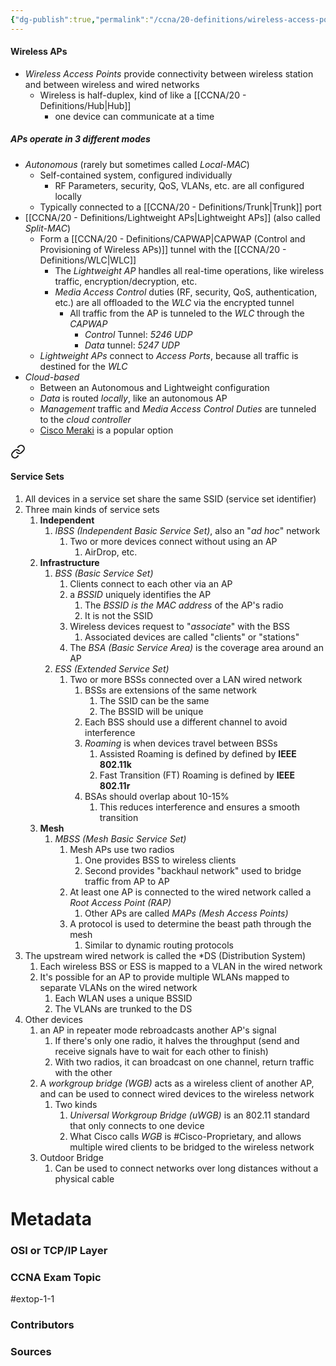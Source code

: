 ```yaml
---
{"dg-publish":true,"permalink":"/ccna/20-definitions/wireless-access-points/","tags":["defs_ccna"]}
---
```


#### Wireless APs
- *Wireless Access Points* provide connectivity between wireless station and between wireless and wired networks
	- Wireless is half-duplex, kind of like a [[CCNA/20 - Definitions/Hub\|Hub]]
		- one device can communicate at a time

##### **APs** operate in 3 different modes
- *Autonomous* (rarely but sometimes called *Local-MAC*)
	- Self-contained system, configured individually
		- RF Parameters, security, QoS, VLANs, etc. are all configured locally
	- Typically connected to a [[CCNA/20 - Definitions/Trunk\|Trunk]] port
- [[CCNA/20 - Definitions/Lightweight APs\|Lightweight APs]] (also called *Split-MAC*)
	- Form a [[CCNA/20 - Definitions/CAPWAP\|CAPWAP (Control and Provisioning of Wireless APs)]] tunnel with the [[CCNA/20 - Definitions/WLC\|WLC]]
		- The *Lightweight AP* handles all real-time operations, like wireless traffic, encryption/decryption, etc.
		- *Media Access Control* duties (RF, security, QoS, authentication, etc.) are all offloaded to the *WLC* via the encrypted tunnel
			- All traffic from the AP is tunneled to the *WLC* through the *CAPWAP*
				- *Control* Tunnel: *5246 UDP*
				- *Data* tunnel: *5247 UDP*
	- *Lightweight APs* connect to *Access Ports*, because all traffic is destined for the *WLC*
- *Cloud-based*
	- Between an Autonomous and Lightweight configuration
	- *Data* is routed *locally*, like an autonomous AP
	- *Management* traffic and *Media Access Control Duties* are tunneled to the *cloud controller*
	- [Cisco Meraki](https://meraki.cisco.com/) is a popular option



<div class="transclusion internal-embed is-loaded"><a class="markdown-embed-link" href="/ccna/20-definitions/wireless-service-sets/#service-sets" aria-label="Open link"><svg xmlns="http://www.w3.org/2000/svg" width="24" height="24" viewBox="0 0 24 24" fill="none" stroke="currentColor" stroke-width="2" stroke-linecap="round" stroke-linejoin="round" class="svg-icon lucide-link"><path d="M10 13a5 5 0 0 0 7.54.54l3-3a5 5 0 0 0-7.07-7.07l-1.72 1.71"></path><path d="M14 11a5 5 0 0 0-7.54-.54l-3 3a5 5 0 0 0 7.07 7.07l1.71-1.71"></path></svg></a><div class="markdown-embed">



#### Service Sets
1. All devices in a service set share the same SSID (service set identifier)
2. Three main kinds of service sets
	1. **Independent**
		1. *IBSS (Independent Basic Service Set)*, also an "*ad hoc*" network
			1. Two or more devices connect without using an AP
				1. AirDrop, etc.
	2. **Infrastructure**
		1. *BSS (Basic Service Set)*
			1. Clients connect to each other via an AP
			2. a *BSSID* uniquely identifies the AP
				1. The *BSSID is the MAC address* of the AP's radio
				2. It is not the SSID
			3. Wireless devices request to "*associate*" with the BSS
				1. Associated devices are called "clients" or "stations"
			4. The *BSA (Basic Service Area)* is the coverage area around an AP
		2. *ESS (Extended Service Set)*
			1. Two or more BSSs connected over a LAN wired network
				1. BSSs are extensions of the same network
					1. The SSID can be the same
					2. The BSSID will be unique
				2. Each BSS should use a different channel to avoid interference
				3. *Roaming* is when devices travel between BSSs
					1. Assisted Roaming is defined by defined by **IEEE 802.11k**
					2. Fast Transition (FT) Roaming is defined by **IEEE 802.11r**
				4. BSAs should overlap about 10-15%
					1. This reduces interference and ensures a smooth transition
	3. **Mesh**
		1. *MBSS (Mesh Basic Service Set)*
			1. Mesh APs use two radios
				1. One provides BSS to wireless clients
				2. Second provides "backhaul network" used to bridge traffic from AP to AP
			2. At least one AP is connected to the wired network called a *Root Access Point (RAP)*
				1. Other APs are called *MAPs (Mesh Access Points)*
			3. A protocol is used to determine the beast path through the mesh
				1. Similar to dynamic routing protocols
3. The upstream wired network is called the *DS (Distribution System)
	1. Each wireless BSS or ESS is mapped to a VLAN in the wired network
	2. It's possible for an AP to provide multiple WLANs mapped to separate VLANs on the wired network
		1. Each WLAN uses a unique BSSID
		2. The VLANs are trunked to the DS
4. Other devices
	1. an AP in repeater mode rebroadcasts another AP's signal
		1. If there's only one radio, it halves the throughput (send and receive signals have to wait for each other to finish)
		2. With two radios, it can broadcast on one channel, return traffic with the other
	2. A *workgroup bridge (WGB)* acts as a wireless client of another AP, and can be used to connect wired devices to the wireless network
		1. Two kinds
			1. *Universal Workgroup Bridge (uWGB)* is an 802.11 standard that only connects to one device
			2. What Cisco calls *WGB* is #Cisco-Proprietary, and allows multiple wired clients to be bridged to the wireless network
	3. Outdoor Bridge
		1. Can be used to connect networks over long distances without a physical cable







</div></div>



# Metadata
### OSI or TCP/IP Layer

### CCNA Exam Topic
#extop-1-1 
### Contributors

### Sources
